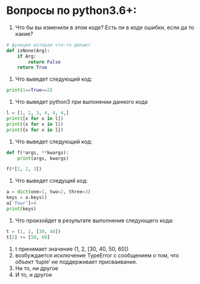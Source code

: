
Вопросы по python3.6+:
=========================================

1. Что бы вы изменили в этом коде? Есть ли в коде ошибки, если да то какие?
```python
# функция которая что-то делает
def isNone(Arg):
    if Arg:
        return False
    return True
```
1. Что выведет следующий код:
```python
print(1==True==2)
```
1. Что выведет python3 при выпонении данного кода
```python
l = [1, 2, 3, 4, 4, 4,]
print([x for x in l])
print((x for x in l))
print({x for x in l})
```
1. Что выведет следующий код:
```python
def f(*args, **kwargs):
    print(args, kwargs)

f(*[1, 2, 3])
```
1. Что выведет следущий код:
```python
a = dict(one=1, two=2, three=3)
keys = a.keys()
a['four']=4
print(keys)
```
1. Что произойдет в результате выполнения следующего кода:
```python
t = (1, 2, [30, 40])
t[2] += [50, 60]
```
  1. t принимает значение (1, 2, [30, 40, 50, 60])
  1. возбуждается исключение TypeError с сообщением о том, что объект ‘tuple’ не поддерживает присваивание.
  1. Ни то, ни другое
  1. И то, и другое
